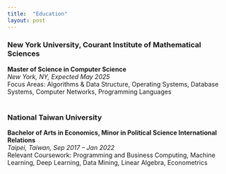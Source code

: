 ```yaml
---
title:  "Education"
layout: post
---
```


### **New York University, Courant Institute of Mathematical Sciences**
**Master of Science in Computer Science**  
_New York, NY, Expected May 2025_  
Focus Areas: Algorithms & Data Structure, Operating Systems, Database Systems, Computer Networks, Programming Languages
<br><br>
### **National Taiwan University**
**Bachelor of Arts in Economics, Minor in Political Science International Relations**  
_Taipei, Taiwan, Sep 2017 – Jan 2022_  
Relevant Coursework: Programming and Business Computing, Machine Learning, Deep Learning, Data Mining, Linear Algebra, Econometrics


